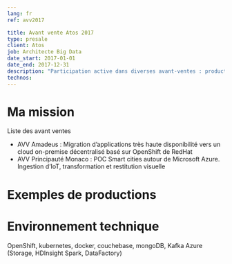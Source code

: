 ```yaml
---
lang: fr
ref: avv2017

title: Avant vente Atos 2017
type: presale
client: Atos
job: Architecte Big Data 
date_start: 2017-01-01
date_end: 2017-12-31
description: "Participation active dans diverses avant-ventes : production des architectures, veille technologique, rédaction des parties techniques"
technos:
---
```

# Ma mission

Liste des avant ventes
- AVV Amadeus : Migration d’applications très haute disponibilité vers un cloud on-premise décentralisé basé sur OpenShift de RedHat
- AVV Principauté Monaco : POC Smart cities autour de Microsoft Azure. Ingestion d’IoT, transformation et restitution visuelle


# Exemples de productions

# Environnement technique
OpenShift, kubernetes, docker, couchebase, mongoDB, Kafka
Azure (Storage, HDInsight Spark, DataFactory)